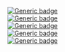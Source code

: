 [![Generic badge](https://img.shields.io/discord/641381750672588808?label=chat%20with%20us%21)](https://discord.gg/nTXwEhbvcU) <br/>
[![Generic badge](https://img.shields.io/badge/join%20our-minecraft%20server-%23c0ffee)](https://discord.gg/nTXwEhbvcU) <br/>
[![Generic badge](https://img.shields.io/badge/code%20quality-A%2B-brightgreen)](https://github.com/saltedsugar/alien-time) <br/>
[![Generic badge](https://img.shields.io/badge/views-a%20lot-brightgreen)](https://github.com/saltedsugar/alien-time) <br/>
[![Generic badge](https://img.shields.io/github/commit-activity/m/saltedsugar/alien-time)](https://github.com/saltedsugar/alien-time) <br/>
